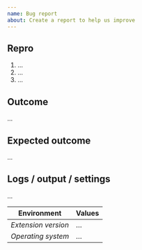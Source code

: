 ```yaml
---
name: Bug report
about: Create a report to help us improve
---
```

<!-- Thanks for contributing an issue, please fill out the fields below -->

## Repro
1. …
2. …
3. …

## Outcome
…

## Expected outcome
…

## Logs / output / settings
<!-- For example from:
    - OUTPUT -> phpunit pane (contains the final command that's being run)
    - TERMINAL -> Task pane
    - Your settings.json
    - Help -> Toggle developer tools
-->
…

| **Environment** | **Values** |
|---|---|
| *Extension version* | … |
| *Operating system* | … |